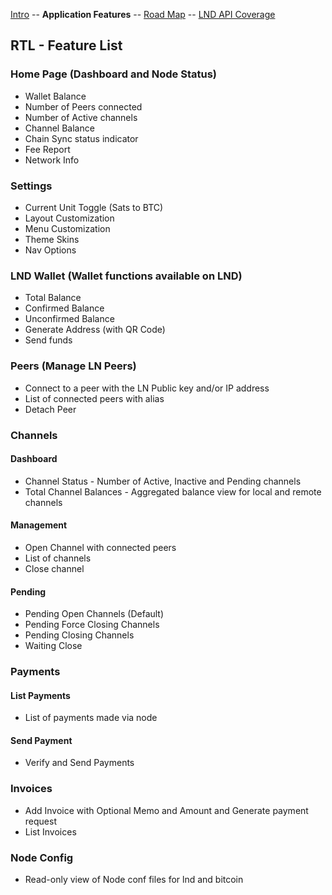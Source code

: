 [Intro](README.md) -- **Application Features** -- [Road Map](Roadmap.md) -- [LND API Coverage](LNDAPICoverage.md)

## RTL - Feature List

### Home Page (Dashboard and Node Status)
- Wallet Balance
- Number of Peers connected
- Number of Active channels
- Channel Balance
- Chain Sync status indicator
- Fee Report
- Network Info

### Settings
- Current Unit Toggle (Sats to BTC)
- Layout Customization
- Menu Customization
- Theme Skins
- Nav Options

### LND Wallet (Wallet functions available on LND)
- Total Balance
- Confirmed Balance
- Unconfirmed Balance
- Generate Address (with QR Code)
- Send funds

### Peers (Manage LN Peers)
- Connect to a peer with the LN Public key and/or IP address
- List of connected peers with alias
- Detach Peer

### Channels
#### Dashboard
- Channel Status - Number of Active, Inactive and Pending channels
- Total Channel Balances - Aggregated balance view for local and remote channels
#### Management
- Open Channel with connected peers
- List of channels
- Close channel
#### Pending
- Pending Open Channels (Default)
- Pending Force Closing Channels
- Pending Closing Channels
- Waiting Close

### Payments
#### List Payments
- List of payments made via node
#### Send Payment
- Verify and Send Payments

### Invoices
- Add Invoice with Optional Memo and Amount and Generate payment request
- List Invoices

### Node Config
- Read-only view of Node conf files for lnd and bitcoin
